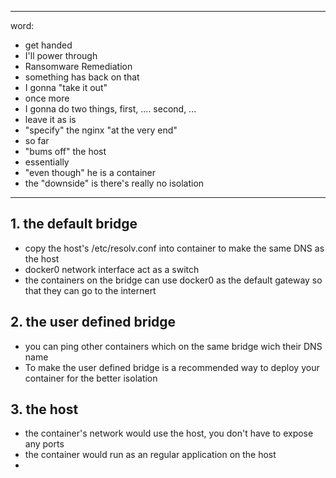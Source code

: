 
----------------------------------
word:
- get handed
- I'll power through
- Ransomware Remediation
- something has back on that
- I gonna "take it out"
- once more
- I gonna do two things, first, .... second, ...
- leave it as is
- "specify" the nginx "at the very end"
- so far
- "bums off" the host
- essentially
- "even though" he is a container
- the "downside" is there's really no isolation
----------------------------------
## 1. the default bridge
- copy the host's /etc/resolv.conf into container to make the same DNS as the host
- docker0 network interface act as a switch
- the containers on the bridge can use docker0 as the default gateway so that they can go to the internert

## 2. the user defined bridge
- you can ping other containers which on the same bridge wich their DNS name
- To make the user defined bridge is a recommended way to deploy your container for the better isolation

## 3. the host
- the container's network would use the host, you don't have to expose any ports
- the container would run as an regular application on the host
- 
